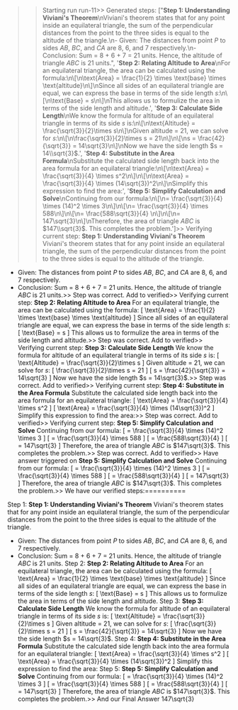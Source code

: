 >> Starting run run-11>> 
Generated steps: 
["**Step 1: Understanding Viviani's Theorem**\nViviani's theorem states that for any point inside an equilateral triangle, the sum of the perpendicular distances from the point to the three sides is equal to the altitude of the triangle.\n- Given: The distances from point $P$ to sides $AB$, $BC$, and $CA$ are 8, 6, and 7 respectively.\n- Conclusion: Sum = 8 + 6 + 7 = 21 units. Hence, the altitude of triangle $ABC$ is 21 units.", '**Step 2: Relating Altitude to Area**\nFor an equilateral triangle, the area can be calculated using the formula:\n\\[\n\\text{Area} = \\frac{1}{2} \\times \\text{base} \\times \\text{altitude}\n\\]\nSince all sides of an equilateral triangle are equal, we can express the base in terms of the side length $s$:\n\\[\n\\text{Base} = s\n\\]\nThis allows us to formulize the area in terms of the side length and altitude.', '**Step 3: Calculate Side Length**\nWe know the formula for altitude of an equilateral triangle in terms of its side $s$ is:\n\\[\n\\text{Altitude} = \\frac{\\sqrt{3}}{2}\\times s\n\\]\nGiven altitude = 21, we can solve for $s$:\n\\[\n\\frac{\\sqrt{3}}{2}\\times s = 21\n\\]\n\\[\ns = \\frac{42}{\\sqrt{3}} = 14\\sqrt{3}\n\\]\nNow we have the side length $s = 14\\sqrt{3}$.', '**Step 4: Substitute in the Area Formula**\nSubstitute the calculated side length back into the area formula for an equilateral triangle:\n\\[\n\\text{Area} = \\frac{\\sqrt{3}}{4} \\times s^2\n\\]\n\\[\n\\text{Area} = \\frac{\\sqrt{3}}{4} \\times (14\\sqrt{3})^2\n\\]\nSimplify this expression to find the area:', '**Step 5: Simplify Calculation and Solve**\nContinuing from our formula:\n\\[\n= \\frac{\\sqrt{3}}{4} \\times (14)^2 \\times 3\n\\]\n\\[\n= \\frac{\\sqrt{3}}{4} \\times 588\n\\]\n\\[\n= \\frac{588\\sqrt{3}}{4} \n\\]\n\\[\n= 147\\sqrt{3}\n\\]\nTherefore, the area of triangle $ABC$ is $147\\sqrt{3}$. This completes the problem.']>> 
Verifying current step: 
**Step 1: Understanding Viviani's Theorem**
Viviani's theorem states that for any point inside an equilateral triangle, the sum of the perpendicular distances from the point to the three sides is equal to the altitude of the triangle.
- Given: The distances from point $P$ to sides $AB$, $BC$, and $CA$ are 8, 6, and 7 respectively.
- Conclusion: Sum = 8 + 6 + 7 = 21 units. Hence, the altitude of triangle $ABC$ is 21 units.>> 
Step was correct. Add to verified>> 
Verifying current step: 
**Step 2: Relating Altitude to Area**
For an equilateral triangle, the area can be calculated using the formula:
\[
\text{Area} = \frac{1}{2} \times \text{base} \times \text{altitude}
\]
Since all sides of an equilateral triangle are equal, we can express the base in terms of the side length $s$:
\[
\text{Base} = s
\]
This allows us to formulize the area in terms of the side length and altitude.>> 
Step was correct. Add to verified>> 
Verifying current step: 
**Step 3: Calculate Side Length**
We know the formula for altitude of an equilateral triangle in terms of its side $s$ is:
\[
\text{Altitude} = \frac{\sqrt{3}}{2}\times s
\]
Given altitude = 21, we can solve for $s$:
\[
\frac{\sqrt{3}}{2}\times s = 21
\]
\[
s = \frac{42}{\sqrt{3}} = 14\sqrt{3}
\]
Now we have the side length $s = 14\sqrt{3}$.>> 
Step was correct. Add to verified>> 
Verifying current step: 
**Step 4: Substitute in the Area Formula**
Substitute the calculated side length back into the area formula for an equilateral triangle:
\[
\text{Area} = \frac{\sqrt{3}}{4} \times s^2
\]
\[
\text{Area} = \frac{\sqrt{3}}{4} \times (14\sqrt{3})^2
\]
Simplify this expression to find the area:>> 
Step was correct. Add to verified>> 
Verifying current step: 
**Step 5: Simplify Calculation and Solve**
Continuing from our formula:
\[
= \frac{\sqrt{3}}{4} \times (14)^2 \times 3
\]
\[
= \frac{\sqrt{3}}{4} \times 588
\]
\[
= \frac{588\sqrt{3}}{4} 
\]
\[
= 147\sqrt{3}
\]
Therefore, the area of triangle $ABC$ is $147\sqrt{3}$. This completes the problem.>> 
Step was correct. Add to verified>> 
Have answer triggered on **Step 5: Simplify Calculation and Solve**
Continuing from our formula:
\[
= \frac{\sqrt{3}}{4} \times (14)^2 \times 3
\]
\[
= \frac{\sqrt{3}}{4} \times 588
\]
\[
= \frac{588\sqrt{3}}{4} 
\]
\[
= 147\sqrt{3}
\]
Therefore, the area of triangle $ABC$ is $147\sqrt{3}$. This completes the problem.>> 
We have our verified steps:==========
>> 
Step 1:
**Step 1: Understanding Viviani's Theorem**
Viviani's theorem states that for any point inside an equilateral triangle, the sum of the perpendicular distances from the point to the three sides is equal to the altitude of the triangle.
- Given: The distances from point $P$ to sides $AB$, $BC$, and $CA$ are 8, 6, and 7 respectively.
- Conclusion: Sum = 8 + 6 + 7 = 21 units. Hence, the altitude of triangle $ABC$ is 21 units.
Step 2:
**Step 2: Relating Altitude to Area**
For an equilateral triangle, the area can be calculated using the formula:
\[
\text{Area} = \frac{1}{2} \times \text{base} \times \text{altitude}
\]
Since all sides of an equilateral triangle are equal, we can express the base in terms of the side length $s$:
\[
\text{Base} = s
\]
This allows us to formulize the area in terms of the side length and altitude.
Step 3:
**Step 3: Calculate Side Length**
We know the formula for altitude of an equilateral triangle in terms of its side $s$ is:
\[
\text{Altitude} = \frac{\sqrt{3}}{2}\times s
\]
Given altitude = 21, we can solve for $s$:
\[
\frac{\sqrt{3}}{2}\times s = 21
\]
\[
s = \frac{42}{\sqrt{3}} = 14\sqrt{3}
\]
Now we have the side length $s = 14\sqrt{3}$.
Step 4:
**Step 4: Substitute in the Area Formula**
Substitute the calculated side length back into the area formula for an equilateral triangle:
\[
\text{Area} = \frac{\sqrt{3}}{4} \times s^2
\]
\[
\text{Area} = \frac{\sqrt{3}}{4} \times (14\sqrt{3})^2
\]
Simplify this expression to find the area:
Step 5:
**Step 5: Simplify Calculation and Solve**
Continuing from our formula:
\[
= \frac{\sqrt{3}}{4} \times (14)^2 \times 3
\]
\[
= \frac{\sqrt{3}}{4} \times 588
\]
\[
= \frac{588\sqrt{3}}{4} 
\]
\[
= 147\sqrt{3}
\]
Therefore, the area of triangle $ABC$ is $147\sqrt{3}$. This completes the problem.>> 
And our Final Answer
147\sqrt{3}